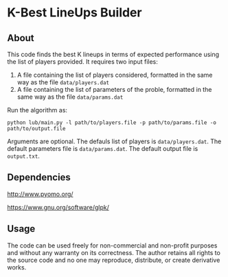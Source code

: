 # K-Best LineUps Builder
## About
This code finds the best K lineups in terms of expected performance using the list of players provided.
It requires two input files:
1. A file containing the list of players considered, formatted in the same way as the file `data/players.dat`
2. A file containing the list of parameters of the proble, formatted in the same way as the file `data/params.dat`

Run the algorithm as:

```python lub/main.py -l path/to/players.file -p path/to/params.file -o path/to/output.file```

Arguments are optional. The defauls list of players is `data/players.dat`. The default parameters file is `data/params.dat`.
The default output file is `output.txt`.

## Dependencies
http://www.pyomo.org/

https://www.gnu.org/software/glpk/

## Usage
The code can be used freely for non-commercial and non-profit purposes and without any warranty on its correctness.
The author retains all rights to the source code and no one may reproduce, distribute, or create derivative works.